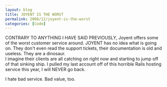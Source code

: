 ```yaml
---
layout: blog
title: JOYENT IS THE WORST
permalink: 2008/12/joyent-is-the-worst
categories: [Code]
---
```


<p>CONTRARY TO ANYTHING I HAVE SAID PREVIOUSLY, Joyent offers some of the worst customer service around. JOYENT has no idea what is going on. They don&#039;t even read the support tickets, their documentation is old and useless. They are a dinosaur.<br />
I imagine their clients are all catching on right now and starting to jump off of that sinking ship. I pulled my last account off of this horrible Rails hosting service this year, I will NEVER go back.</p>
<p>I hate bad service. Bad value, too.</p>
